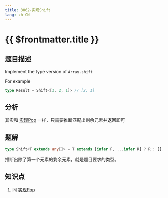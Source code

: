 ```yaml
---
title: 3062-实现Shift
lang: zh-CN
---
```


# {{ $frontmatter.title }}

## 题目描述

Implement the type version of ```Array.shift```

For example

```typescript
type Result = Shift<[3, 2, 1]> // [2, 1]
```

## 分析

其实和 [实现Pop](/medium/16-实现Pop.md) 一样，只需要推断匹配出剩余元素并返回即可

## 题解

```ts
type Shift<T extends any[]> = T extends [infer F, ...infer R] ? R : [];
```

推断出除了第一个元素的剩余元素，就是题目要求的类型。

## 知识点

1. 同 [实现Pop](/medium/16-实现Pop.md)

